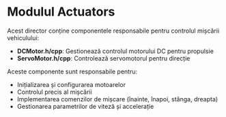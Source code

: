 # Modulul Actuators

Acest director conține componentele responsabile pentru controlul mișcării vehiculului:

- **DCMotor.h/cpp**: Gestionează controlul motorului DC pentru propulsie
- **ServoMotor.h/cpp**: Controlează servomotorul pentru direcție

Aceste componente sunt responsabile pentru:
- Inițializarea și configurarea motoarelor
- Controlul precis al mișcării
- Implementarea comenzilor de mișcare (înainte, înapoi, stânga, dreapta)
- Gestionarea parametrilor de viteză și accelerație
